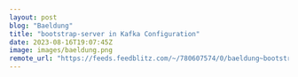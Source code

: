 ```yaml
---
layout: post
blog: "Baeldung"
title: "bootstrap-server in Kafka Configuration"
date: 2023-08-16T19:07:45Z
image: images/baeldung.png
remote_url: "https://feeds.feedblitz.com/~/780607574/0/baeldung~bootstrapserver-in-Kafka-Configuration"
---
```

